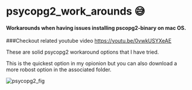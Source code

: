 # psycopg2_work_arounds 😅

#### Workarounds when having issues installing pscopg2-binary on mac OS.

###Checkout related youtube video https://youtu.be/0vwkUSYXeAE

These are solid psycopg2 workaround options that I have tried.

This is the quickest option in my opionion but you can also download a more robost option in the associated folder.


![psycopg2_fig](https://user-images.githubusercontent.com/89104037/178781753-fec18375-dfad-41e8-8298-755a0edf2416.jpg)

